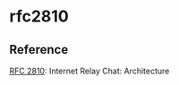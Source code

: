 # rfc2810

## Reference
[RFC 2810](https://datatracker.ietf.org/doc/html/rfc2810): Internet Relay Chat: Architecture
